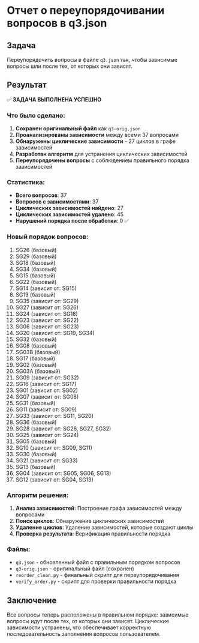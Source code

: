 # Отчет о переупорядочивании вопросов в q3.json

## Задача
Переупорядочить вопросы в файле `q3.json` так, чтобы зависимые вопросы шли после тех, от которых они зависят.

## Результат
✅ **ЗАДАЧА ВЫПОЛНЕНА УСПЕШНО**

### Что было сделано:

1. **Сохранен оригинальный файл** как `q3-orig.json`
2. **Проанализированы зависимости** между всеми 37 вопросами
3. **Обнаружены циклические зависимости** - 27 циклов в графе зависимостей
4. **Разработан алгоритм** для устранения циклических зависимостей
5. **Переупорядочены вопросы** с соблюдением правильного порядка зависимостей

### Статистика:

- **Всего вопросов**: 37
- **Вопросов с зависимостями**: 37
- **Циклических зависимостей найдено**: 27
- **Циклических зависимостей удалено**: 45
- **Нарушений порядка после обработки**: 0 ✅

### Новый порядок вопросов:

1. SG26 (базовый)
2. SG29 (базовый)
3. SG18 (базовый)
4. SG34 (базовый)
5. SG15 (базовый)
6. SG22 (базовый)
7. SG14 (зависит от: SG15)
8. SG19 (базовый)
9. SG35 (зависит от: SG29)
10. SG27 (зависит от: SG26)
11. SG24 (зависит от: SG18)
12. SG23 (зависит от: SG22)
13. SG06 (зависит от: SG23)
14. SG20 (зависит от: SG19, SG34)
15. SG32 (базовый)
16. SG08 (базовый)
17. SG03B (базовый)
18. SG17 (базовый)
19. SG02 (базовый)
20. SG03A (базовый)
21. SG09 (зависит от: SG32)
22. SG16 (зависит от: SG17)
23. SG01 (зависит от: SG02)
24. SG07 (зависит от: SG08)
25. SG31 (базовый)
26. SG11 (зависит от: SG09)
27. SG33 (зависит от: SG11, SG20)
28. SG36 (базовый)
29. SG28 (зависит от: SG26, SG27, SG32)
30. SG25 (зависит от: SG24)
31. SG05 (базовый)
32. SG10 (зависит от: SG09, SG11)
33. SG30 (базовый)
34. SG21 (зависит от: SG33)
35. SG13 (базовый)
36. SG04 (зависит от: SG05, SG06, SG13)
37. SG12 (зависит от: SG04, SG13)

### Алгоритм решения:

1. **Анализ зависимостей**: Построение графа зависимостей между вопросами
2. **Поиск циклов**: Обнаружение циклических зависимостей
3. **Удаление циклов**: Удаление зависимостей, которые создают циклы
4. **Проверка результата**: Верификация правильности порядка

### Файлы:

- `q3.json` - обновленный файл с правильным порядком вопросов
- `q3-orig.json` - оригинальный файл (сохранен)
- `reorder_clean.py` - финальный скрипт для переупорядочивания
- `verify_order.py` - скрипт для проверки правильности порядка

## Заключение

Все вопросы теперь расположены в правильном порядке: зависимые вопросы идут после тех, от которых они зависят. Циклические зависимости устранены, что обеспечивает корректную последовательность заполнения вопросов пользователем.
